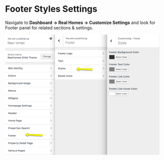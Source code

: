 # Footer Styles Settings

Navigate to **Dashboard → Real Homes → Customize Settings** and look for Footer panel for related sections & settings.

![Footer Settings](images/home-setup/footer-mod-style.png)